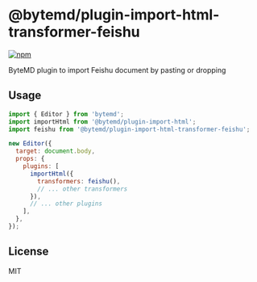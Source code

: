 # @bytemd/plugin-import-html-transformer-feishu

[![npm](https://img.shields.io/npm/v/@bytemd/plugin-import-html-transformer-feishu.svg)](https://npm.im/@bytemd/plugin-import-html-transformer-feishu)

ByteMD plugin to import Feishu document by pasting or dropping

## Usage

```js
import { Editor } from 'bytemd';
import importHtml from '@bytemd/plugin-import-html';
import feishu from '@bytemd/plugin-import-html-transformer-feishu';

new Editor({
  target: document.body,
  props: {
    plugins: [
      importHtml({
        transformers: feishu(),
        // ... other transformers
      }),
      // ... other plugins
    ],
  },
});
```

## License

MIT
